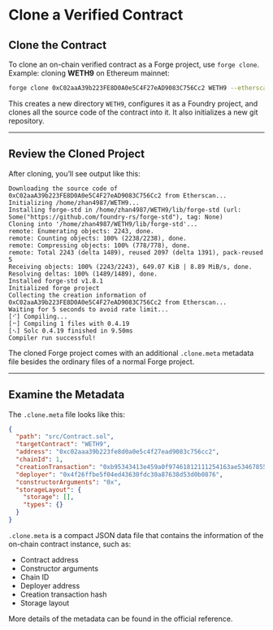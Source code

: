 
# Clone a Verified Contract

## Clone the Contract
To clone an on-chain verified contract as a Forge project, use `forge clone`.  
Example: cloning **WETH9** on Ethereum mainnet:

```bash
forge clone 0xC02aaA39b223FE8D0A0e5C4F27eAD9083C756Cc2 WETH9 --etherscan-api-key <YOUR_API_KEY>
````

This creates a new directory `WETH9`, configures it as a Foundry project, and clones all the source code of the contract into it.
It also initializes a new git repository.

---

## Review the Cloned Project

After cloning, you’ll see output like this:

```
Downloading the source code of 0xC02aaA39b223FE8D0A0e5C4F27eAD9083C756Cc2 from Etherscan...
Initializing /home/zhan4987/WETH9...
Installing forge-std in /home/zhan4987/WETH9/lib/forge-std (url: Some("https://github.com/foundry-rs/forge-std"), tag: None)
Cloning into '/home/zhan4987/WETH9/lib/forge-std'...
remote: Enumerating objects: 2243, done.
remote: Counting objects: 100% (2238/2238), done.
remote: Compressing objects: 100% (778/778), done.
remote: Total 2243 (delta 1489), reused 2097 (delta 1391), pack-reused 5
Receiving objects: 100% (2243/2243), 649.07 KiB | 8.89 MiB/s, done.
Resolving deltas: 100% (1489/1489), done.
Installed forge-std v1.8.1
Initialized forge project
Collecting the creation information of 0xC02aaA39b223FE8D0A0e5C4F27eAD9083C756Cc2 from Etherscan...
Waiting for 5 seconds to avoid rate limit...
[⠊] Compiling...
[⠒] Compiling 1 files with 0.4.19
[⠢] Solc 0.4.19 finished in 9.50ms
Compiler run successful!
```

The cloned Forge project comes with an additional `.clone.meta` metadata file besides the ordinary files of a normal Forge project.

---

## Examine the Metadata

The `.clone.meta` file looks like this:

```json
{
  "path": "src/Contract.sol",
  "targetContract": "WETH9",
  "address": "0xc02aaa39b223fe8d0a0e5c4f27ead9083c756cc2",
  "chainId": 1,
  "creationTransaction": "0xb95343413e459a0f97461812111254163ae53467855c0d73e0f1e7c5b8442fa3",
  "deployer": "0x4f26ffbe5f04ed43630fdc30a87638d53d0b0876",
  "constructorArguments": "0x",
  "storageLayout": {
    "storage": [],
    "types": {}
  }
}
```

`.clone.meta` is a compact JSON data file that contains the information of the on-chain contract instance, such as:

* Contract address
* Constructor arguments
* Chain ID
* Deployer address
* Creation transaction hash
* Storage layout

More details of the metadata can be found in the official reference.


